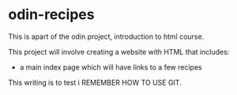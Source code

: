 # odin-recipes

This is apart of the odin project, introduction to html course. 

This project will involve creating a website with HTML that includes:

* a main index page which will have links to a few recipes
 

 This writing is to test i REMEMBER HOW TO USE GIT.
